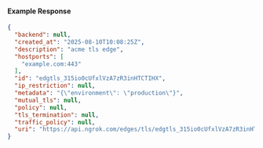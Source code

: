 <!-- Code generated for API Clients. DO NOT EDIT. -->

#### Example Response

```json
{
  "backend": null,
  "created_at": "2025-08-10T10:08:25Z",
  "description": "acme tls edge",
  "hostports": [
    "example.com:443"
  ],
  "id": "edgtls_315io0cUfxlVzA7zR3inHTCTIHX",
  "ip_restriction": null,
  "metadata": "{\"environment\": \"production\"}",
  "mutual_tls": null,
  "policy": null,
  "tls_termination": null,
  "traffic_policy": null,
  "uri": "https://api.ngrok.com/edges/tls/edgtls_315io0cUfxlVzA7zR3inHTCTIHX"
}
```
